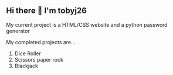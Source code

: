 ## Hi there 👋 I'm tobyj26
My current project is a HTML/CSS website and a python password generator

My completed projects are...
1. Dice Roller
2. Scissors paper rock
3. Blackjack

